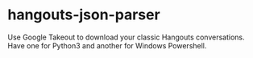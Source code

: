 # hangouts-json-parser
Use Google Takeout to download your classic Hangouts conversations. Have one for Python3 and another for Windows Powershell.
